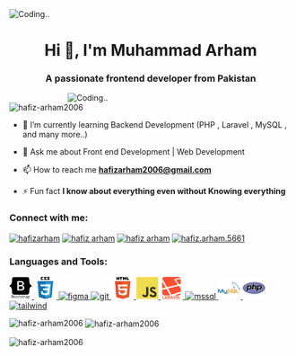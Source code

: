<img src="https://raw.githubusercontent.com/gist/mahmudinm/47588cab5af928d2c8a2976d90216ea7/raw/88f20c9d749d756be63f22b09f3c4ac570bc5101/programming.gif" alt="Coding.." width="100%" height="450px">
<h1 align="center">Hi 👋, I'm Muhammad Arham</h1>
<h3 align="center">A passionate frontend developer from Pakistan</h3>
<img src="https://media4.giphy.com/media/qgQUggAC3Pfv687qPC/giphy.gif" alt="Coding.." width="400" align="right">
<p align="left"> <img src="https://komarev.com/ghpvc/?username=hafiz-arham2006&label=Profile%20views&color=0e75b6&style=flat" alt="hafiz-arham2006" /> </p>

- 🌱 I’m currently learning Backend Development (PHP , Laravel , MySQL , and many more..)

- 💬 Ask me about Front end Development | Web Development

- 📫 How to reach me **hafizarham2006@gmail.com**

- ⚡ Fun fact **I know about everything even without Knowing everything**

<h3 align="left">Connect with me:</h3>
<p align="left">
<a href="https://twitter.com/hafizarham" target="blank"><img align="center" src="https://raw.githubusercontent.com/rahuldkjain/github-profile-readme-generator/master/src/images/icons/Social/twitter.svg" alt="hafizarham" height="30" width="40" /></a>
<a href="https://linkedin.com/in/hafiz arham" target="blank"><img align="center" src="https://raw.githubusercontent.com/rahuldkjain/github-profile-readme-generator/master/src/images/icons/Social/linked-in-alt.svg" alt="hafiz arham" height="30" width="40" /></a>
<a href="https://fb.com/hafiz arham" target="blank"><img align="center" src="https://raw.githubusercontent.com/rahuldkjain/github-profile-readme-generator/master/src/images/icons/Social/facebook.svg" alt="hafiz arham" height="30" width="40" /></a>
<a href="https://instagram.com/hafiz.arham.5661" target="blank"><img align="center" src="https://raw.githubusercontent.com/rahuldkjain/github-profile-readme-generator/master/src/images/icons/Social/instagram.svg" alt="hafiz.arham.5661" height="30" width="40" /></a>
</p>

<h3 align="left">Languages and Tools:</h3>
<p align="left"> <a href="https://getbootstrap.com" target="_blank" rel="noreferrer"> <img src="https://raw.githubusercontent.com/devicons/devicon/master/icons/bootstrap/bootstrap-plain-wordmark.svg" alt="bootstrap" width="40" height="40"/> </a> <a href="https://www.w3schools.com/css/" target="_blank" rel="noreferrer"> <img src="https://raw.githubusercontent.com/devicons/devicon/master/icons/css3/css3-original-wordmark.svg" alt="css3" width="40" height="40"/> </a> <a href="https://www.figma.com/" target="_blank" rel="noreferrer"> <img src="https://www.vectorlogo.zone/logos/figma/figma-icon.svg" alt="figma" width="40" height="40"/> </a> <a href="https://git-scm.com/" target="_blank" rel="noreferrer"> <img src="https://www.vectorlogo.zone/logos/git-scm/git-scm-icon.svg" alt="git" width="40" height="40"/> </a> <a href="https://www.w3.org/html/" target="_blank" rel="noreferrer"> <img src="https://raw.githubusercontent.com/devicons/devicon/master/icons/html5/html5-original-wordmark.svg" alt="html5" width="40" height="40"/> </a> <a href="https://developer.mozilla.org/en-US/docs/Web/JavaScript" target="_blank" rel="noreferrer"> <img src="https://raw.githubusercontent.com/devicons/devicon/master/icons/javascript/javascript-original.svg" alt="javascript" width="40" height="40"/> </a> <a href="https://laravel.com/" target="_blank" rel="noreferrer"> <img src="https://raw.githubusercontent.com/devicons/devicon/master/icons/laravel/laravel-plain-wordmark.svg" alt="laravel" width="40" height="40"/> </a> <a href="https://www.microsoft.com/en-us/sql-server" target="_blank" rel="noreferrer"> <img src="https://www.svgrepo.com/show/303229/microsoft-sql-server-logo.svg" alt="mssql" width="40" height="40"/> </a> <a href="https://www.mysql.com/" target="_blank" rel="noreferrer"> <img src="https://raw.githubusercontent.com/devicons/devicon/master/icons/mysql/mysql-original-wordmark.svg" alt="mysql" width="40" height="40"/> </a> <a href="https://www.php.net" target="_blank" rel="noreferrer"> <img src="https://raw.githubusercontent.com/devicons/devicon/master/icons/php/php-original.svg" alt="php" width="40" height="40"/> </a> <a href="https://tailwindcss.com/" target="_blank" rel="noreferrer"> <img src="https://www.vectorlogo.zone/logos/tailwindcss/tailwindcss-icon.svg" alt="tailwind" width="40" height="40"/> </a> </p>

<p><img align="left" src="https://github-readme-stats.vercel.app/api/top-langs?username=hafiz-arham2006&show_icons=true&locale=en&layout=compact" alt="hafiz-arham2006" /></p>

<p>&nbsp;<img align="center" src="https://github-readme-stats.vercel.app/api?username=hafiz-arham2006&show_icons=true&locale=en" alt="hafiz-arham2006" /></p>

<p><img align="center" src="https://github-readme-streak-stats.herokuapp.com/?user=hafiz-arham2006&" alt="hafiz-arham2006" /></p>
